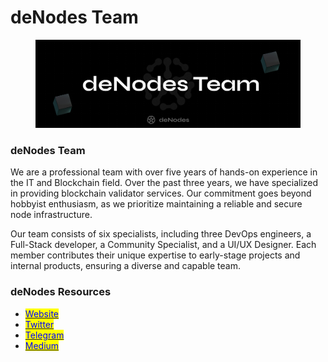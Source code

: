 # deNodes Team

<figure><img src="../.gitbook/assets/Twitter header - 12 (1) (1).png" alt=""><figcaption></figcaption></figure>

### deNodes Team

We are a professional team with over five years of hands-on experience in the IT and Blockchain field. Over the past three years, we have specialized in providing blockchain validator services. Our commitment goes beyond hobbyist enthusiasm, as we prioritize maintaining a reliable and secure node infrastructure.

Our team consists of six specialists, including three DevOps engineers, a Full-Stack developer, a Community Specialist, and a UI/UX Designer. Each member contributes their unique expertise to early-stage projects and internal products, ensuring a diverse and capable team.

### deNodes Resources

* [<mark style="color:blue;">Website</mark>](https://denodes.xyz)
* [<mark style="color:blue;">Twitter</mark>](https://twitter.com/\_denodes)
* [<mark style="color:blue;">Telegram</mark>](https://t.me/denodes)
* [<mark style="color:blue;">Medium</mark>](https://medium.com/@denodes)
